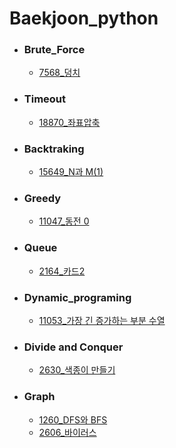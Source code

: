 # Baekjoon_python

- ### Brute_Force
  - [7568_덩치](https://github.com/DonghaeSuh/Baekjoon_python/blob/main/Brute_Force/7568_%EB%8D%A9%EC%B9%98)
- ### Timeout
  - [18870_좌표압축](https://github.com/DonghaeSuh/Baekjoon_python/blob/main/Timeout/18870_%EC%A2%8C%ED%91%9C%EC%95%95%EC%B6%95)
- ### Backtraking
  - [15649_N과 M(1)](https://github.com/DonghaeSuh/Baekjoon_python/blob/main/Backtraking/15649_N%EA%B3%BCM(1))
- ### Greedy
  - [11047_동전 0](https://github.com/DonghaeSuh/Baekjoon_python/blob/main/Greedy/11047_%EB%8F%99%EC%A0%84%200)
- ### Queue
  - [2164_카드2](https://github.com/DonghaeSuh/Baekjoon_python/blob/main/Queue/2164_%EC%B9%B4%EB%93%9C2)
- ### Dynamic_programing
  - [11053_가장 긴 증가하는 부분 수열](https://github.com/DonghaeSuh/Baekjoon_python/blob/main/Dynamic_programing/11053_%EA%B0%80%EC%9E%A5%20%EA%B8%B4%20%EC%A6%9D%EA%B0%80%ED%95%98%EB%8A%94%20%EB%B6%80%EB%B6%84%20%EC%88%98%EC%97%B4)
- ### Divide and Conquer
  - [2630_색종이 만들기](https://github.com/DonghaeSuh/Baekjoon_python/blob/main/Divide%20and%20Conquer/2630_%EC%83%89%EC%A2%85%EC%9D%B4%20%EB%A7%8C%EB%93%A4%EA%B8%B0)
- ### Graph
  - [1260_DFS와 BFS](https://github.com/DonghaeSuh/Baekjoon_python/blob/main/Graph/1260_DFS%EC%99%80%20BFS)
  - [2606_바이러스](https://github.com/DonghaeSuh/Baekjoon_python/blob/main/Graph/2606_%EB%B0%94%EC%9D%B4%EB%9F%AC%EC%8A%A4)
